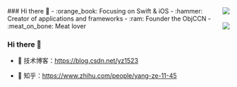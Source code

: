 <img align="right" src="https://github-readme-stats.vercel.app/api?username=yz1523&show_icons=true&icon_color=CE1D2D&text_color=718096&bg_color=ffffff&hide_title=true" />
### Hi there 👋
- :orange_book: Focusing on Swift & iOS
- :hammer: Creator of applications and frameworks
- :ram: Founder the ObjCCN
- :meat_on_bone: Meat lover

<img align="right" src="https://github-readme-stats.vercel.app/api?username=yz1523&show_icons=true&icon_color=CE1D2D&text_color=718096&bg_color=ffffff&hide_title=true" />
  
### Hi there  🌅
- :orange_book: 技术博客：https://blog.csdn.net/yz1523

- :hammer: 知乎：https://www.zhihu.com/people/yang-ze-11-45

<!--
**yz1523/yz1523** is a ✨ _special_ ✨ repository because its `README.md` (this file) appears on your GitHub profile.

Here are some ideas to get you started:

- 🔭 I’m currently working on ...
- 🌱 I’m currently learning ...
- 👯 I’m looking to collaborate on ...
- 🤔 I’m looking for help with ...
- 💬 Ask me about ...
- 📫 How to reach me: ...
- 😄 Pronouns: ...
- ⚡ Fun fact: ...
-->

